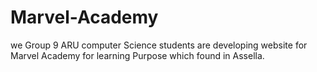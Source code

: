 # Marvel-Academy
we Group 9 ARU computer Science students are developing website for Marvel Academy for learning Purpose which found in Assella.
